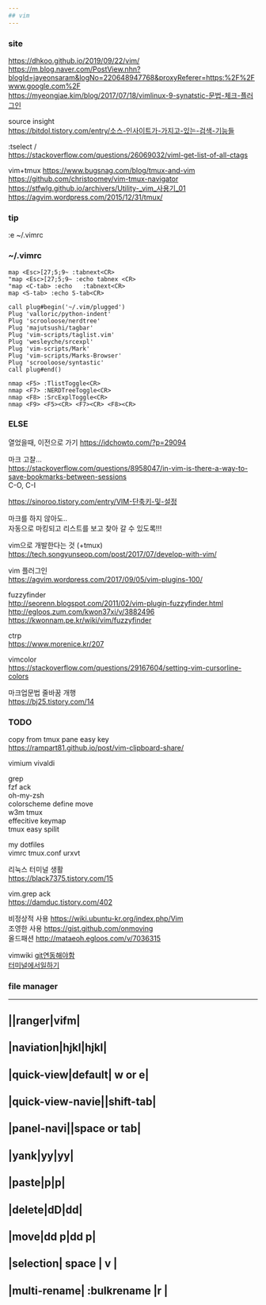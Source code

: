 ```yaml
---
## vim
---
```


### site
https://dhkoo.github.io/2019/09/22/vim/  
https://m.blog.naver.com/PostView.nhn?blogId=jayeonsaram&logNo=220648947768&proxyReferer=https:%2F%2Fwww.google.com%2F  
https://myeongjae.kim/blog/2017/07/18/vimlinux-9-synatstic-문법-체크-플러그인  

source insight  
https://bitdol.tistory.com/entry/소스-인사이트가-가지고-있는-검색-기능들


:tselect /<CR>  
https://stackoverflow.com/questions/26069032/viml-get-list-of-all-ctags  

vim+tmux
https://www.bugsnag.com/blog/tmux-and-vim  
https://github.com/christoomey/vim-tmux-navigator  
https://stfwlg.github.io/archivers/Utility-_vim_사용기_01  
https://agvim.wordpress.com/2015/12/31/tmux/  

### tip
:e ~/.vimrc  


### ~/.vimrc


```
map <Esc>[27;5;9~ :tabnext<CR>
"map <Esc>[27;5;9~ :echo tabnex <CR>
"map <C-tab> :echo   :tabnext<CR>
map <S-tab> :echo S-tab<CR>

call plug#begin('~/.vim/plugged')
Plug 'valloric/python-indent'
Plug 'scrooloose/nerdtree'
Plug 'majutsushi/tagbar'
Plug 'vim-scripts/taglist.vim'
Plug 'wesleyche/srcexpl'
Plug 'vim-scripts/Mark'
Plug 'vim-scripts/Marks-Browser'
Plug 'scrooloose/syntastic'
call plug#end()
  
nmap <F5> :TlistToggle<CR>
nmap <F7> :NERDTreeToggle<CR>
nmap <F8> :SrcExplToggle<CR>
nmap <F9> <F5><CR> <F7><CR> <F8><CR>

```
  


### ELSE

열었을때, 이전으로 가기 https://idchowto.com/?p=29094 

마크 고찰...   
https://stackoverflow.com/questions/8958047/in-vim-is-there-a-way-to-save-bookmarks-between-sessions  
C-O, C-I

https://sinoroo.tistory.com/entry/VIM-단축키-및-설정

마크를 하지 않아도..  
자동으로 마킹되고 리스트를 보고 찾아 갈 수 있도록!!!  


vim으로 개발한다는 것 (+tmux)  
https://tech.songyunseop.com/post/2017/07/develop-with-vim/ 

vim 플러그인  
https://agvim.wordpress.com/2017/09/05/vim-plugins-100/ 


fuzzyfinder  
http://seorenn.blogspot.com/2011/02/vim-plugin-fuzzyfinder.html  
http://egloos.zum.com/kwon37xi/v/3882496  
https://kwonnam.pe.kr/wiki/vim/fuzzyfinder  

ctrp  
https://www.morenice.kr/207

vimcolor  
https://stackoverflow.com/questions/29167604/setting-vim-cursorline-colors


마크업문법 줄바꿈 개행  
https://bj25.tistory.com/14


### TODO

copy  from tmux pane  easy key  
https://rampart81.github.io/post/vim-clipboard-share/  

vimium  vivaldi


grep  
fzf  ack   
oh-my-zsh  
colorscheme define move  
w3m  tmux  
effecitive keymap   
tmux  easy spilit  

my dotfiles  
vimrc tmux.conf urxvt  

리눅스 터미널 생활  
https://black7375.tistory.com/15  


vim.grep ack  
https://damduc.tistory.com/402  


비정상적 사용 https://wiki.ubuntu-kr.org/index.php/Vim  
조영한 사용 https://gist.github.com/onmoving  
올드패션 http://mataeoh.egloos.com/v/7036315  

vimwiki [git연동해야함](https://johngrib.github.io/wiki/my-wiki/#실제로-어떻게-사용하나)  
[터미널에서일하기](https://medium.com/museion/터미널-환경에서-일하기-49164c7ca39b)  

###  file manager 

--------------
||ranger|vifm|
--------------
|naviation|hjkl|hjkl|
--------------
|quick-view|default| w or e|
---------------
|quick-view-navie||shift-tab|
--------------
|panel-navi||space or tab|
---------------
|yank|yy|yy|
--------------
|paste|p|p|
--------------
|delete|dD|dd|
--------------
|move|dd p|dd p|
--------------
|selection| space | v |
--------------
|multi-rename| :bulkrename |r |
--------------
